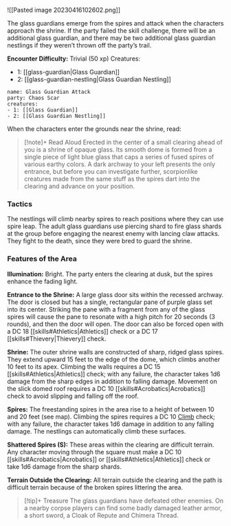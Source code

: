 ![[Pasted image 20230416102602.png]]

The glass guardians emerge from the spires and attack when the characters approach the shrine. If the party failed the skill challenge, there will be an additional glass guardian, and there may be two additional glass guardian nestlings if they weren’t thrown off the party’s trail. 

**Encounter Difficulty:** Trivial (50 xp)
Creatures:
 - 1: [[glass-guardian|Glass Guardian]]
 - 2: [[glass-guardian-nestling|Glass Guardian Nestling]]

```encounter
name: Glass Guardian Attack
party: Chaos Scar
creatures:
- 1: [[Glass Guardian]] 
- 2: [[Glass Guardian Nestling]]
```

When the characters enter the grounds near the shrine, read: 

> [!note]+ Read Aloud
> Erected in the center of a small clearing ahead of you is a shrine of opaque glass. Its smooth dome is formed from a single piece of light blue glass that caps a series of fused spires of various earthy colors. A dark archway to your left presents the only entrance, but before you can investigate further, scorpionlike creatures made from the same stuff as the spires dart into the clearing and advance on your position. 

### Tactics 
The nestlings will climb nearby spires to reach positions where they can use spire leap. The adult glass guardians use piercing shard to fire glass shards at the group before engaging the nearest enemy with lancing claw attacks. They fight to the death, since they were bred to guard the shrine.

### Features of the Area 
**Illumination:** Bright. The party enters the clearing at dusk, but the spires enhance the fading light. 

**Entrance to the Shrine:** A large glass door sits within the recessed archway. The door is closed but has a single, rectangular pane of purple glass set into its center. Striking the pane with a fragment from any of the glass spires will cause the pane to resonate with a high pitch for 20 seconds (3 rounds), and then the door will open. The door can also be forced open with a DC 18 [[skills#Athletics|Athletics]] check or a DC 17 [[skills#Thievery|Thievery]] check. 

**Shrine:** The outer shrine walls are constructed of sharp, ridged glass spires. They extend upward 15 feet to the edge of the dome, which climbs another 10 feet to its apex. Climbing the walls requires a DC 15 [[skills#Athletics|Athletics]] check; with any failure, the character takes 1d6 damage from the sharp edges in addition to falling damage. Movement on the slick domed roof requires a DC 10 [[skills#Acrobatics|Acrobatics]] check to avoid slipping and falling off the roof. 

**Spires:** The freestanding spires in the area rise to a height of between 10 and 20 feet (see map). Climbing the spires requires a DC 10 [Climb](rules/actions/climb.md) check; with any failure, the character takes 1d6 damage in addition to any falling damage. The nestlings can automatically climb these surfaces. 

**Shattered Spires (S):** These areas within the clearing are difficult terrain. Any character moving through the square must make a DC 10 [[skills#Acrobatics|Acrobatics]] or [[skills#Athletics|Athletics]] check or take 1d6 damage from the sharp shards. 

**Terrain Outside the Clearing:** All terrain outside the clearing and the path is difficult terrain because of the broken spires littering the area. 

> [!tip]+ Treasure
> The glass guardians have defeated other enemies.  On a nearby corpse players can find some badly damaged leather armor, a short sword, a Cloak of Repute and Chimera Thread.
